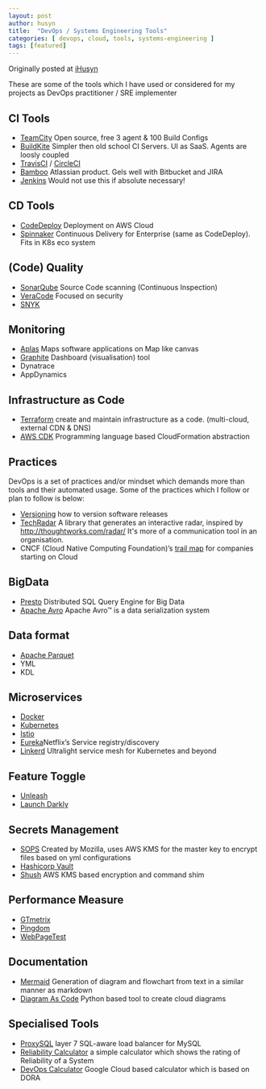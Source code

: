 ```yaml
---
layout: post
author: husyn
title:  "DevOps / Systems Engineering Tools"
categories: [ devops, cloud, tools, systems-engineering ]
tags: [featured]
---
```


Originally posted at [iHusyn](https://ihusyn.wordpress.com/2018/09/09/devops-tools/)

These are some of the tools which I have used or considered for my projects as DevOps practitioner / SRE implementer

## CI Tools

- [TeamCity](https://www.jetbrains.com/teamcity/) Open source, free 3 agent & 100 Build Configs    
- [BuildKite](https://buildkite.com/) Simpler then old 
school CI Servers. UI as SaaS. Agents are loosly coupled
- [TravisCI](https://travis-ci.org/) / [CircleCI](https://circleci.com/)
- [Bamboo](https://www.atlassian.com/software/bamboo) Atlassian product. Gels well with Bitbucket and JIRA
- [Jenkins](https://jenkins.io/) Would not use this if absolute necessary!

## CD Tools
- [CodeDeploy](https://aws.amazon.com/codedeploy/) Deployment on AWS Cloud
- [Spinnaker](https://www.spinnaker.io/) Continuous Delivery for Enterprise (same as CodeDeploy). Fits in K8s eco system

## (Code) Quality
- [SonarQube](https://www.sonarqube.org) Source Code scanning (Continuous Inspection)
- [VeraCode](https://www.veracode.com) Focused on security
- [SNYK](https://snyk.io)

## Monitoring
- [Aplas](https://aplas.com/public) Maps software applications on Map like canvas
- [Graphite](http://hostedgraphite.com/) Dashboard (visualisation) tool
- Dynatrace
- AppDynamics

## Infrastructure as Code
- [Terraform](https://www.terraform.io/) create and maintain infrastructure as a code. (multi-cloud, external CDN & DNS)
- [AWS CDK](https://aws.amazon.com/cdk/) Programming language based CloudFormation abstraction

## Practices
DevOps is a set of practices and/or mindset which demands more than tools and their automated usage. Some of the practices which I follow or plan to follow is below:

- [Versioning](https://semver.org/) how to version software releases
- [TechRadar](https://github.com/thoughtworks/build-your-own-radar) A library that generates an interactive radar, inspired by http://thoughtworks.com/radar/ It's more of a communication tool in an organisation.
- CNCF (Cloud Native Computing Foundation)’s [trail map](https://github.com/cncf/trailmap) for companies starting on Cloud

## BigData
- [Presto](https://prestodb.io/) Distributed SQL Query Engine for Big Data
- [Apache Avro](https://avro.apache.org/) Apache Avro™ is a data serialization system

## Data format

- [Apache Parquet](https://parquet.apache.org/)
- YML
- KDL

## Microservices
- [Docker](http://docker.io/)
- [Kubernetes](https://kubernetes.io/)
- [Istio](https://istio.io) 
- [Eureka](https://github.com/Netflix/eureka)Netflix’s Service registry/discovery
- [Linkerd](https://linkerd.io/) Ultralight service mesh for Kubernetes and beyond

## Feature Toggle
- [Unleash](https://unleash.github.io/)
- [Launch Darkly](https://launchdarkly.com)

## Secrets Management
- [SOPS](https://github.com/mozilla/sops) Created by Mozilla, uses AWS KMS for the master key to encrypt files based on yml configurations
- [Hashicorp Vault](https://www.vaultproject.io/) 
- [Shush](https://github.com/realestate-com-au/shush) AWS KMS based encryption and command shim

## Performance Measure
- [GTmetrix](https://gtmetrix.com/) 
- [Pingdom](https://www.pingdom.com/) 
- [WebPageTest](https://www.webpagetest.org/) 

## Documentation
- [Mermaid](https://github.com/mermaid-js/mermaid) Generation of diagram and flowchart from text in a similar manner as markdown
- [Diagram As Code](https://github.com/mingrammer/diagrams) Python based tool to create cloud diagrams

## Specialised Tools
- [ProxySQL](https://www.proxysql.com/) layer 7 SQL-aware load balancer for MySQL
- [Reliability Calculator](https://www.gremlin.com/reliability-calculator/) a simple calculator which shows the rating of Reliability of a System
- [DevOps Calculator](https://www.devops-research.com/quickcheck.html) Google Cloud based calculator which is based on DORA
